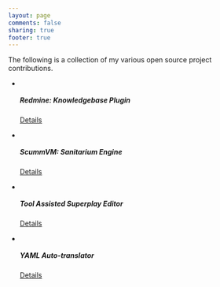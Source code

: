 ```yaml
---
layout: page
comments: false
sharing: true
footer: true
---
```


The following is a collection of my various open source project contributions.

<ul class="thumbnails">
  <li class="span3">
    <div class="thumbnail">
      <img src="http://placehold.it/260x180" alt="">
      <div class="caption">
        <h5>Redmine: Knowledgebase Plugin</h5>
        <p>
          <a href="{{ root_url }}/projects/redmine-knowledgebase">Details</a>
        </p>
      </div>
    </div>
  </li>
  <li class="span3">
    <div class="thumbnail">
      <img src="http://placehold.it/260x180" alt="">
      <div class="caption">
        <h5>ScummVM: Sanitarium Engine</h5>
        <p>
          <a href="{{ root_url }}/projects/scummvm-asylum">Details</a>
        </p>
      </div>
    </div>
  </li>
  <li class="span3">
    <div class="thumbnail">
      <img src="http://placehold.it/260x180" alt="">
      <div class="caption">
        <h5>Tool Assisted Superplay Editor</h5>
        <p>
          <a href="{{ root_url }}/projects/tas-editor">Details</a>
        </p>
      </div>
    </div>
  </li>
  <li class="span3">
    <div class="thumbnail">
      <img src="http://placehold.it/260x180" alt="">
      <div class="caption">
        <h5>YAML Auto-translator</h5>
        <p>
          <a href="{{ root_url }}/projects/translate_yaml">Details</a>
        </p>
      </div>
    </div>
  </li>
</ul>